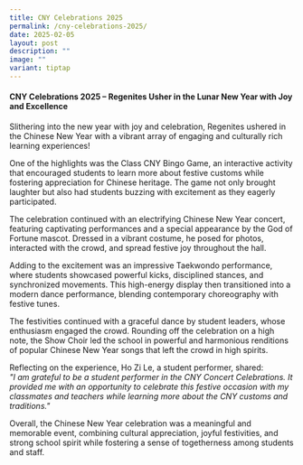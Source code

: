 ```yaml
---
title: CNY Celebrations 2025
permalink: /cny-celebrations-2025/
date: 2025-02-05
layout: post
description: ""
image: ""
variant: tiptap
---
```

<h4>CNY Celebrations 2025 – Regenites Usher in the Lunar New Year with Joy and Excellence</h4>
<p>Slithering into the new year with joy and celebration, Regenites ushered
in the Chinese New Year with a vibrant array of engaging and culturally
rich learning experiences!</p>
<p>One of the highlights was the Class CNY Bingo Game, an interactive activity
that encouraged students to learn more about festive customs while fostering
appreciation for Chinese heritage. The game not only brought laughter but
also had students buzzing with excitement as they eagerly participated.</p>
<p>The celebration continued with an electrifying Chinese New Year concert,
featuring captivating performances and a special appearance by the God
of Fortune mascot. Dressed in a vibrant costume, he posed for photos, interacted
with the crowd, and spread festive joy throughout the hall.</p>
<p></p>
<p>Adding to the excitement was an impressive Taekwondo performance, where
students showcased powerful kicks, disciplined stances, and synchronized
movements. This high-energy display then transitioned into a modern dance
performance, blending contemporary choreography with festive tunes.</p>
<p>The festivities continued with a graceful dance by student leaders, whose
enthusiasm engaged the crowd. Rounding off the celebration on a high note,
the Show Choir led the school in powerful and harmonious renditions of
popular Chinese New Year songs that left the crowd in high spirits.</p>
<p>Reflecting on the experience, Ho Zi Le, a student performer, shared:
<br><em>"I am grateful to be a student performer in the CNY Concert Celebrations. It provided me with an opportunity to celebrate this festive occasion with my classmates and teachers while learning more about the CNY customs and traditions."</em>
</p>
<p>Overall, the Chinese New Year celebration was a meaningful and memorable
event, combining cultural appreciation, joyful festivities, and strong
school spirit while fostering a sense of togetherness among students and
staff.</p>